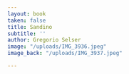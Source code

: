 ```yaml
---
layout: book
taken: false
title: Sandino
subtitle: ''
author: Gregorio Selser
image: "/uploads/IMG_3936.jpeg"
image_back: "/uploads/IMG_3937.jpeg"

---
```

